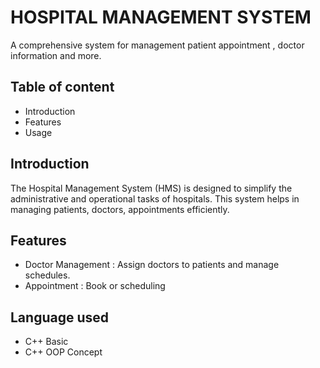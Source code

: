 # HOSPITAL MANAGEMENT SYSTEM
A comprehensive system for management patient appointment , doctor information and more.
## Table of content
 - Introduction
 - Features
 - Usage
 ## Introduction
The Hospital Management System (HMS) is designed to simplify the administrative and operational tasks of hospitals. This system helps in managing patients, doctors, appointments efficiently.
## Features
- Doctor Management : Assign doctors to patients and manage schedules.
- Appointment  : Book or scheduling 
## Language used
- C++ Basic
- C++ OOP Concept
